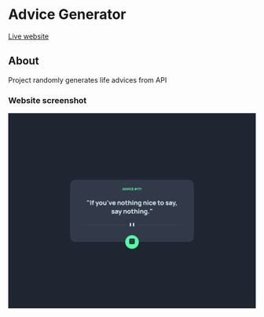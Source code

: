 # Advice Generator

[Live website](https://zydrunasrimkus.github.io/advice-generator/)

## About <a name = "about"></a>

Project randomly generates life advices from API

### Website screenshot

![website screenshot](./images/ss/advicegen.png)

